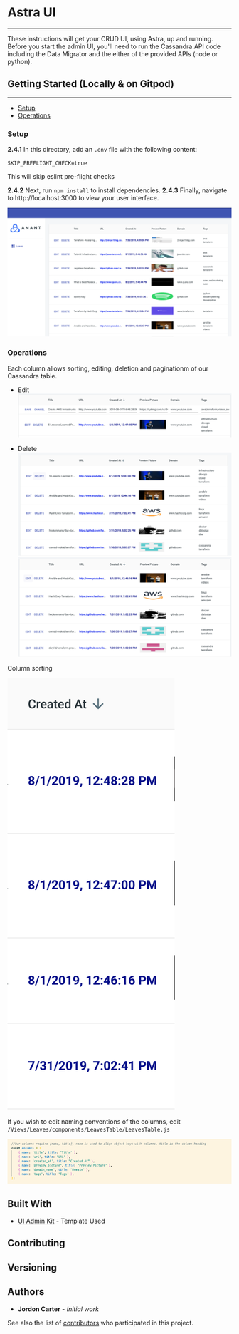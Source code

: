 # Astra UI
---
These instructions will get your CRUD UI, using Astra, up and running.
Before you start the admin UI, you'll need to run the Cassandra.API code including the Data Migrator and the either of the provided APIs (node or python).

## Getting Started (Locally & on Gitpod)
--- 
- [Setup](#setup)
- [Operations](#operations)
  

### Setup

**2.4.1** In this directory, add an `.env` file with the following content:

```
SKIP_PREFLIGHT_CHECK=true
```
This will skip eslint pre-flight checks

**2.4.2** Next, run `npm install` to install dependencies.
**2.4.3** Finally, navigate to http://localhost:3000 to view your user interface.

![Astra](src/assets/astra_ui.png)


### Operations

Each column allows sorting, editing, deletion and paginationm of our Cassandra table.


- Edit
![Astra](src/assets/edit5.png)


- Delete
![Astra](src/assets/edit3.png)
![Astra](src/assets/edit4.png)


Column sorting

![Astra](src/assets/edit2.png)


If you wish to edit naming conventions of the columns, edit `/Views/Leaves/components/LeavesTable/LeavesTable.js`

![Astra](src/assets/LeavesTableColumns.png)


## Built With

* [UI Admin Kit](https://material-ui.com/store/items/devias-kit/) - Template Used

## Contributing

## Versioning

## Authors
* **Jordon Carter** - *Initial work*

See also the list of [contributors](https://github.com/your/project/contributors) who participated in this project.
